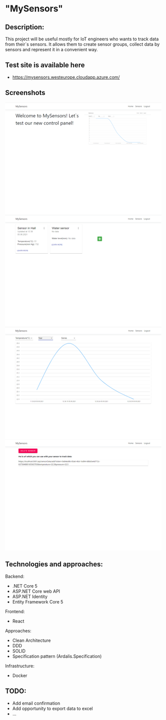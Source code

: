 # "MySensors"

## Description:
This project will be useful mostly for IoT engineers who wants to track data from their`s sensors. It allows them to create sensor groups, collect data by sensors and represent it in a convenient way. 

## Test site is available here

- https://mysensors.westeurope.cloudapp.azure.com/

## Screenshots

![Alt text](/screenshots/screen1.png?raw=true "Main page")
![Alt text](/screenshots/screen2.png?raw=true "Sensors page")
![Alt text](/screenshots/screen3.png?raw=true "Sensor data")
![Alt text](/screenshots/screen4.png?raw=true "URL with GET request for sensor")

## Technologies and approaches:
Backend:
- .NET Core 5
- ASP.NET Core web API
- ASP.NET Identity
- Entity Framework Core 5

Frontend:
- React

Approaches:
- Clean Architecture
- DDD
- SOLID
- Specification pattern (Ardalis.Specification)

Infrastructure:
- Docker

## TODO:
- Add email confirmation
- Add opportunity to export data to excel
- ...